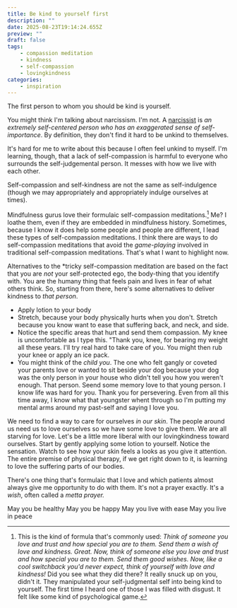 ```yaml
---
title: Be kind to yourself first
description: ""
date: 2025-08-23T19:14:24.655Z
preview: ""
draft: false
tags:
    - compassion meditation
    - kindness
    - self-compassion
    - lovingkindness
categories:
    - inspiration
---
```

The first person to whom you should be kind is yourself. 

You might think I'm talking about narcissism. I'm not. A [narcissist](https://www.merriam-webster.com/dictionary/narcissist) is *an extremely self-centered person who has an exaggerated sense of self-importance*. By definition, they don't find it hard to be unkind to themselves. 

It's hard for me to write about this because I often feel unkind to myself. I'm learning, though, that a lack of self-compassion is harmful to everyone who surrounds the self-judgemental person. It messes with how we live with each other. 

Self-compassion and self-kindness are not the same as self-indulgence (though we may appropriately and appropriately indulge ourselves at times). 

Mindfulness gurus love their formulaic self-compassion meditations.[^1] Me? I loathe them, even if they are embedded in mindfulness history. Sometimes, because I know it does help some people and people are different, I lead these types of self-compassion meditations. I think there are ways to do self-compassion meditations that avoid the *game-playing* involved in traditional self-compassion meditations. That's what I want to highlight now.

Alternatives to the *tricky self-compassion meditation are based on the fact that you are *not* your self-protected ego, the body-thing that you identify with. You are the humany thing that feels pain and lives in fear of what others think. So, starting from there, here's some alternatives to deliver kindness to *that person*. 
- Apply lotion to your body
- Stretch, because your body physically hurts when you don't. Stretch because you know want to ease that suffering back, and neck, and side. 
- Notice the specific areas that hurt and send them compassion. My knee is uncomfortable as I type this. "Thank you, knee, for bearing my weight all these years. I'll try real hard to take care of you. You might then rub your knee or apply an ice pack. 
- You might think of the *child you*. The one who felt gangly or coveted your parents love or wanted to sit beside your dog because your dog was the only person in your house who didn't tell you how you weren't enough. That person. Seend some memory love to that young person. I know life was hard for you. Thank you for persevering. Even from all this time away, I know what that youngster whent through so I'm putting my mental arms around my past-self and saying I love you. 

We need to find a way to care for ourselves *in our skin*. The people around us need us to love ourselves so we have some love to give them. We are all starving for love. Let's be a little more liberal with our lovingkindness toward ourselves. Start by gently applying some lotion to yourself. Notice the sensation. Watch to see how your skin feels a looks as you give it attention. The entire premise of physical therapy, if we get right down to it, is learning to love the suffering parts of our bodies. 

There's one thing that's formulaic that I love and which patients almost always give me opportunity to do with them. It's not a prayer exactly. It's a *wish*, often called a *metta prayer.*

May you be healthy
May you be happy
May you live with ease
May you live in peace



[^1]: This is the kind of formula that's commonly used: *Think of someone you love and trust and how special you are to them. Send them a wish of love and kindness. Great. Now, think of someone else you love and trust and how special you are to them. Send them good wishes. Now, like a cool switchback you'd never expect, think of yourself with love and kindness!* Did you see what they did there? It really snuck up on you, didn't it. They manipulated your self-judgmental self into being kind to yourself. The first time I heard one of those I was filled with disgust. It felt like some kind of psychological game.